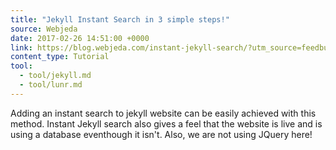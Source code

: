 ```yaml
---
title: "Jekyll Instant Search in 3 simple steps!"
source: Webjeda
date: 2017-02-26 14:51:00 +0000
link: https://blog.webjeda.com/instant-jekyll-search/?utm_source=feedburner&utm_medium=twitter&utm_campaign=Feed%3A+webjedablog+%28WebJeda+Blog%29
content_type: Tutorial
tool:
  - tool/jekyll.md
  - tool/lunr.md
---
```

Adding an instant search to jekyll website can be easily achieved with this method. Instant Jekyll search also gives a feel that the website is live and is using a database eventhough it isn't. Also, we are not using JQuery here!
